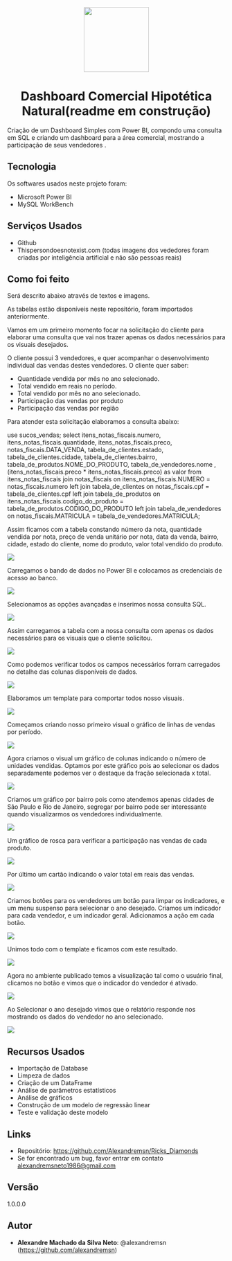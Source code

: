 
<div align="center">
<img src="images/clipart867608.png" width="150">

# Dashboard Comercial Hipotética Natural(readme em construção)

<div align="left">
Criação de um Dashboard Simples com Power BI, compondo uma consulta em SQL e criando um dashboard para a área comercial, mostrando a participação de seus vendedores . 


## Tecnologia

Os softwares  usados neste projeto foram:

* Microsoft Power BI
* MySQL WorkBench

## Serviços Usados

* Github
* Thispersondoesnotexist.com (todas imagens dos vededores foram criadas por inteligência artificial e não são pessoas reais)



## Como foi feito

Será descrito abaixo através de textos e imagens.

As tabelas estão disponíveis neste repositório, foram importados anteriormente.

Vamos em um primeiro momento focar na solicitação do cliente para elaborar uma consulta que vai nos trazer apenas os dados necessários para os visuais desejados.

O cliente possui 3 vendedores, e quer acompanhar o desenvolvimento individual das vendas destes vendedores.
O cliente quer saber:
* Quantidade vendida por mês no ano selecionado.
* Total vendido em reais no período.
* Total vendido por mês no ano selecionado.
* Participação das vendas por produto
* Participação das vendas por região

Para atender esta solicitação elaboramos a consulta abaixo:


use sucos_vendas;
select itens_notas_fiscais.numero, itens_notas_fiscais.quantidade, itens_notas_fiscais.preco, notas_fiscais.DATA_VENDA, tabela_de_clientes.estado, tabela_de_clientes.cidade, tabela_de_clientes.bairro, tabela_de_produtos.NOME_DO_PRODUTO, tabela_de_vendedores.nome , (itens_notas_fiscais.preco * itens_notas_fiscais.preco) as valor from itens_notas_fiscais
join notas_fiscais on itens_notas_fiscais.NUMERO = notas_fiscais.numero
left join tabela_de_clientes on notas_fiscais.cpf = tabela_de_clientes.cpf
left join tabela_de_produtos on itens_notas_fiscais.codigo_do_produto = tabela_de_produtos.CODIGO_DO_PRODUTO
left join tabela_de_vendedores on notas_fiscais.MATRICULA = tabela_de_vendedores.MATRICULA;


Assim ficamos com a tabela constando número da nota, quantidade vendida por nota, preço de venda unitário por nota, data da venda, bairro, cidade, estado do cliente, nome do produto, valor total vendido do produto.
  
<img src=images/pbdc_002.png>
  
Carregamos o bando de dados no Power BI e colocamos as credenciais de acesso ao banco.   

<img src=images/pbdc_001.png>
  
Selecionamos as opções avançadas e inserimos nossa consulta SQL.

  
<img src=images/pbdc_003.png>
  
Assim carregamos a tabela com a nossa consulta com apenas os dados necessários para os visuais que o cliente solicitou.

<img src=images/pbdc_004.png>

Como podemos verificar todos os campos necessários forram carregados no detalhe das colunas disponíveis de dados.
  
<img src=images/pbdc_005.png>

Elaboramos um template para comportar todos nosso visuais.
  
<img src=images/pbdc_007.jpg> 
  
Começamos criando nosso primeiro visual o gráfico de linhas de vendas por período.
  
<img src=images/pbdc_006.png>
  
  

Agora criamos o visual um gráfico de colunas indicando o número de unidades vendidas.
Optamos por este gráfico pois ao selecionar os dados separadamente podemos ver o destaque da fração selecionada x total.




<img src=images/pbdc_008.png>

Criamos um gráfico por bairro pois como atendemos apenas cidades de São Paulo e Rio de Janeiro, segregar por bairro pode ser interessante quando visualizarmos os vendedores individualmente.
  

<img src=images/pbdc_009.png>

Um gráfico de rosca para verificar a participação nas vendas de cada produto.  

<img src=images/pbdc_010.png>

Por último um cartão indicando o valor total em reais das vendas.
  
<img src=images/pbdc_011.png>

Criamos botões para os vendedores um botão para limpar os indicadores, e um menu suspenso para selecionar o ano desejado. Criamos um indicador para cada vendedor, e um indicador geral. Adicionamos a ação em cada botão.
  
<img src=images/pbdc_012.png>

Unimos todo com o template e ficamos com este resultado.
  
<img src=images/pbdc_013.png>

Agora no ambiente publicado temos a visualização tal como o usuário final, clicamos no botão e vimos que o indicador do vendedor é ativado.  

<img src=images/pbdc_014.png>

Ao Selecionar o ano desejado vimos que o relatório responde nos mostrando os dados do vendedor no ano selecionado. 
  
<img src=images/pbdc_015a.png>


## Recursos Usados

  - Importação de Database
  - Limpeza de dados
  - Criação de um DataFrame
  - Análise de parâmetros estatísticos
  - Análise de gráficos
  - Construção de um modelo de regressão linear
  - Teste e validação deste modelo
  

## Links

  - Repositório: https://github.com/Alexandremsn/Ricks_Diamonds
  - Se for encontrado um bug, favor entrar em contato alexandremsneto1986@gmail.com


## Versão

1.0.0.0


## Autor

* **Alexandre Machado da Silva Neto**: @alexandremsn (https://github.com/alexandremsn)

